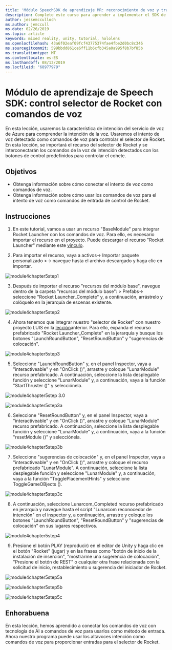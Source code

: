```yaml
---
title: 'Módulo SpeechSDK de aprendizaje MR: reconocimiento de voz y transcripción'
description: Complete este curso para aprender a implementar el SDK de voz de Azure en una aplicación de realidad mixta.
author: jessemcculloch
ms.author: jemccull
ms.date: 02/26/2019
ms.topic: article
keywords: mixed reality, unity, tutorial, hololens
ms.openlocfilehash: 43a6f02eaf09fcf43775374fae4fbe2d0bc8c346
ms.sourcegitcommit: 599bbdd861ce6ff11b6cfb345a0a995f8b7bf85b
ms.translationtype: MT
ms.contentlocale: es-ES
ms.lasthandoff: 08/13/2019
ms.locfileid: "68977979"
---
```

# <a name="speech-sdk-learning-module---rocket-launcher-control-using-speech-commands"></a>Módulo de aprendizaje de Speech SDK: control selector de Rocket con comandos de voz

En esta lección, usaremos la característica de intención del servicio de voz de Azure para comprender la intención de la voz. Usaremos el intento de voz detectado como comandos de voz para controlar el selector de Rocket. En esta lección, se importará el recurso del selector de Rocket y se interconectarán los comandos de la voz de intención detectados con los botones de control predefinidos para controlar el cohete. 

## <a name="objectives"></a>Objetivos

- Obtenga información sobre cómo conectar el intento de voz como comandos de voz.
- Obtenga información sobre cómo usar los comandos de voz para el intento de voz como comandos de entrada de control de Rocket.

## <a name="instructions"></a>Instrucciones
1. En este tutorial, vamos a usar un recurso "BaseModule" para integrar Rocket Launcher con los comandos de voz. Para ello, es necesario importar el recurso en el proyecto. Puede descargar el recurso "Rocket Launcher" mediante este [vínculo](https://github.com/microsoft/MixedRealityLearning/releases/tag/1.2). 

2. Para importar el recurso, vaya a activos-> Importar paquete personalizado >-> navegue hasta el archivo descargado y haga clic en importar.

![module4chapter5step1](images/module4chapter5step1.PNG)

3. Después de importar el recurso "recursos del módulo base", navegue dentro de la carpeta "recursos del módulo base": > Prefabs-> seleccione "Rocket Launcher_Complete" y, a continuación, arrástrelo y colóquelo en la jerarquía de escenas existente.

![module4chapter5step2](images/module4chapter5step2.PNG)

4. Ahora tenemos que integrar nuestro "selector de Rocket" con nuestro proyecto LUIS en la [lección](mrlearning-speechSDK-ch4.md)anterior. Para ello, expanda el recurso prefabricado "Rocket Launcher_Complete" en la jerarquía y busque los botones "LaunchRoundButton", "ResetRoundButton" y "sugerencias de colocación".

![module4chapter5step3](images/module4chapter5step3.PNG)

5. Seleccione "LaunchRoundButton" y, en el panel Inspector, vaya a "interactiveable" y en "OnClick ()", arrastre y coloque "LunarModule" recurso prefabricado. A continuación, seleccione la lista desplegable función y seleccione "LunarModule" y, a continuación, vaya a la función "StartThruster ()" y selecciónela.

![module4chapter5step 3.0](images/module4chapter5step3.0.PNG)

![module4chapter5step3a](images/module4chapter5step3a.PNG)

6. Seleccione "ResetRoundButton" y, en el panel Inspector, vaya a "interactiveable" y en "OnClick ()", arrastre y coloque "LunarModule" recurso prefabricado. A continuación, seleccione la lista desplegable función y seleccione "LunarModule" y, a continuación, vaya a la función "resetModule ()" y selecciónela.

![module4chapter5step3b](images/module4chapter5step3b.PNG)

7. Seleccione "sugerencias de colocación" y, en el panel Inspector, vaya a "interactiveable" y en "OnClick ()", arrastre y coloque el recurso prefabricado "LunarModule". A continuación, seleccione la lista desplegable función y seleccione "LunarModule" y, a continuación, vaya a la función "TogglePlacementHints" y seleccione ToggleGameOBjects ().

![module4chapter5step3c](images/module4chapter5step3c.PNG)

8.  A continuación, seleccione Lunarcom_Completed recurso prefabricado en jerarquía y navegue hasta el script "Lunarcom reconocedor de intención" en el inspector y, a continuación, arrastre y coloque los botones "LaunchRoundButton", "ResetRoundButton" y "sugerencias de colocación" en sus lugares respectivos.

![module4chapter5step4](images/module4chapter5step4.PNG)

9. Presione el botón PLAY (reproducir) en el editor de Unity y haga clic en el botón "Rocket" (jugar) y en las frases como "botón de inicio de la instalación de inserción", "mostrarme una sugerencia de colocación", "Presione el botón de REST" o cualquier otra frase relacionada con la solicitud de inicio, restablecimiento u sugerencia del iniciador de Rocket.

![module4chapter5step5a](images/module4chapter5step5a.PNG)

![module4chapter5step5b](images/module4chapter5step5b.PNG)

![module4chapter5step5c](images/module4chapter5step5c.PNG)

## <a name="congratulations"></a>Enhorabuena

En esta lección, hemos aprendido a conectar los comandos de voz con tecnología de AI a comandos de voz para usarlos como método de entrada. Ahora nuestro programa puede usar los altavoces intención como comandos de voz para proporcionar entradas para el selector de Rocket.

